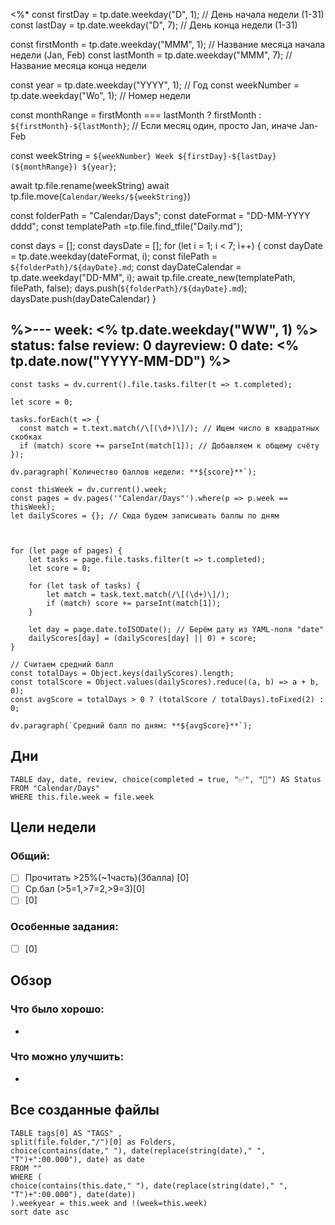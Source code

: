 <%*
const firstDay = tp.date.weekday("D", 1); // День начала недели (1-31)
const lastDay = tp.date.weekday("D", 7); // День конца недели (1-31)

const firstMonth = tp.date.weekday("MMM", 1); // Название месяца начала недели (Jan, Feb)
const lastMonth = tp.date.weekday("MMM", 7); // Название месяца конца недели

const year = tp.date.weekday("YYYY", 1); // Год
const weekNumber = tp.date.weekday("Wo", 1); // Номер недели

const monthRange = firstMonth === lastMonth ? firstMonth : `${firstMonth}-${lastMonth}`; // Если месяц один, просто Jan, иначе Jan-Feb

const weekString = `${weekNumber} Week ${firstDay}-${lastDay} (${monthRange}) ${year}`;


await tp.file.rename(weekString)
await tp.file.move(`Calendar/Weeks/${weekString}`)

const folderPath = "Calendar/Days"; 
const dateFormat = "DD-MM-YYYY dddd";
const templatePath =tp.file.find_tfile("Daily.md");

const days = [];
const daysDate = [];
for (let i = 1; i < 7; i++) {
    const dayDate = tp.date.weekday(dateFormat, i);
    const filePath = `${folderPath}/${dayDate}.md`;
	const dayDateCalendar = tp.date.weekday("DD-MM", i);
    await tp.file.create_new(templatePath, filePath, false);
    days.push(`${folderPath}/${dayDate}.md`);
    daysDate.push(dayDateCalendar)
}

%>---
week: <%  tp.date.weekday("WW", 1) %>
status: false
review: 0
dayreview: 0
date: <% tp.date.now("YYYY-MM-DD") %>
---
```dataviewjs
const tasks = dv.current().file.tasks.filter(t => t.completed);

let score = 0;

tasks.forEach(t => {
  const match = t.text.match(/\[(\d+)\]/); // Ищем число в квадратных скобках
  if (match) score += parseInt(match[1]); // Добавляем к общему счёту
});

dv.paragraph(`Количество баллов недели: **${score}**`);
```

```dataviewjs
const thisWeek = dv.current().week;
const pages = dv.pages('"Calendar/Days"').where(p => p.week == thisWeek);
let dailyScores = {}; // Сюда будем записывать баллы по дням



for (let page of pages) {
    let tasks = page.file.tasks.filter(t => t.completed);
    let score = 0;

    for (let task of tasks) {
        let match = task.text.match(/\[(\d+)\]/);
        if (match) score += parseInt(match[1]); 
    }

    let day = page.date.toISODate(); // Берём дату из YAML-поля "date"
    dailyScores[day] = (dailyScores[day] || 0) + score;
}

// Считаем средний балл
const totalDays = Object.keys(dailyScores).length;
const totalScore = Object.values(dailyScores).reduce((a, b) => a + b, 0);
const avgScore = totalDays > 0 ? (totalScore / totalDays).toFixed(2) : 0;

dv.paragraph(`Средний балл по дням: **${avgScore}**`);
```


## Дни
```dataview
TABLE day, date, review, choice(completed = true, "✅", "🔄") AS Status
FROM "Calendar/Days" 
WHERE this.file.week = file.week
```

## Цели недели

### Общий:
- [ ] Прочитать >25%(~1часть)(3балла) [0]
- [ ] Ср.бал (>5=1,>7=2,>9=3)[0]
- [ ] [0]

### Особенные задания:
- [ ] [0]





## Обзор

### Что было хорошо:
 - 



### Что можно улучшить:
- 


## Все созданные файлы
```dataview
TABLE tags[0] AS "TAGS" ,
split(file.folder,"/")[0] as Folders,
choice(contains(date," "), date(replace(string(date)," ", "T")+":00.000"), date) as date
FROM ""
WHERE (
choice(contains(this.date," "), date(replace(string(date)," ", "T")+":00.000"), date(date))
).weekyear = this.week and !(week=this.week)
sort date asc
```
